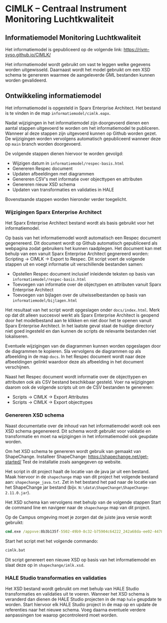 # CIMLK – Centraal Instrument Monitoring Luchtkwaliteit
## Informatiemodel Monitoring Luchtkwaliteit
Het informatiemodel is gepubliceerd op de volgende link: https://rivm-syso.github.io/CIMLK/

Het informatiemodel wordt gebruikt om vast te leggen welke gegevens worden uitgewisseld.
Daarnaast wordt het model gebruikt om een XSD schema te genereren waarmee de aangeleverde GML bestanden kunnen worden gevalideerd.

## Ontwikkeling informatiemodel
Het informatiemodel is opgesteld in Sparx Enterprise Architect.
Het bestand is te vinden in de map `informatiemodel/cimlk.eapx`.

Nadat wijzigingen in het informatiemodel zijn doorgevoerd dienen een aantal stappen uitgevoerd te worden om het informatiemodel te publiceren.
Wanneer al deze stappen zijn uitgevoerd kunnen op Github worden gezet.
De wijzigingen worden vervolgens automatisch gepubliceerd wanneer deze op `main` branch worden doorgevoerd.

De volgende stappen dienen hiervoor te worden gevolgd:
- Wijzigen datum in `informatiemodel/respec-basis.html`
- Genereren Respec document
- Updaten afbeeldingen met diagrammen
- Genereren CSV's met informatie over objecttypen en attributen
- Genereren nieuw XSD schema
- Updaten van transformaties en validaties in HALE

Bovenstaande stappen worden hieronder verder toegelicht.

### Wijzigingen Sparx Enterprise Architect
Het Sparx Enterprise Architect bestand wordt als basis gebruikt voor het informatiemodel.

Op basis van het informatiemodel wordt automatisch een Respec document gegenereerd.
Dit document wordt op Github automatisch gepubliceerd als webpagina zodat gebruikers het kunnen raadplegen.
Het document kan met behulp van een vanuit Sparx Enterprise Architect gegnereerd worden: Scripting -> CIMLK -> Export to Respec.
Dit script voert de volgende stappen uit en voegt informatie uit verschillende bestanden samen:
- Opstellen Respec document inclusief inleidende teksten op basis van `informatiemodel/respec-basis.html`
- Toevoegen van informatie over de objectypen en attributen vanuit Sparx Enterprise Architect
- Toevoegen van bijlagen over de uitwisselbestanden op basis van `informatiemodel/bijlagen.html`

Het resultaat van het script wordt opgeslagen onder `docs/index.html`. Merk op dat dit alleen succesvol werkt als Sparx Enterprise Architect is geopend door het modelbestand aan te klikken en niet door het te openen vanuit Sparx Enterprise Architect. In het laatste geval staat de huidige directory niet goed ingesteld en dan kunnen de scripts de relevante bestanden niet lokaliseren.

Eventuele wijzigingen van de diagrammen kunnen worden opgeslagen door de diagrammen te kopieren.
Sla vervolgens de diagrammen op als afbeelding in de map `docs`.
In het Respec document wordt naar deze afbeeldingen gelinkt waardoor deze als afbeelding in het document verschijnen.

Naast het Respec document wordt informatie over de objecttypen en attributen ook als CSV bestand beschikbaar gesteld.
Voer na wijzigingen daarom ook de volgende scripts uit om de CSV bestanden te genereren:
- Scripts -> CIMLK -> Export Attributes
- Scripts -> CIMLK -> Export objecttypes

### Genereren XSD schema
Naast documentatie over de inhoud van het informatiemodel wordt ook een XSD schema gegenereerd.
Dit schema wordt gebruikt voor validatie en transformatie en moet na wijzigingen in het informatiemodel ook geupdate worden.

Om het XSD schema te genereren wordt gebruik van gemaakt van ShapeChange.
Installeer ShapeChange: https://shapechange.net/get-started/
Test de installatie zoals aangegeven op website.

Het script in dit project haalt de locatie van de java jar uit een bestand.
Maak hiervoor in de `shapechange` map van dit project het volgende bestand aan: `shapechange_java.txt`.
Zet in het bestand het pad naar de locatie van het ShapeChange jar bestand (bijv. `N:\data\ShapeChange\ShapeChange-2.11.0.jar`).

Het XSD schema kan vervolgens met behulp van de volgende stappen 
Start de command line en navigeer naar de `shapechange` map van dit project.

Op de Campus omgeving moet je zorgen dat de juiste java versie wordt gebruikt:
```cmd
cmd.exe /appvve:8b3b135f-5502-49b9-8c32-b75904c64222_242a68da-ee02-4478-a72d-1fe21f33dd76
```

Start het script met het volgende commando:
```cmd
cimlk.bat
```

Dit script genereert een nieuwe XSD op basis van het informatiemodel en slaat deze op in `shapechange/imlk.xsd`.

### HALE Studio transformaties en validaties
Het XSD bestand wordt gebruikt om met behulp van HALE Studio transformaties en validaties uit te voeren.
Wanneer het XSD schema is veranderd dan dienen de HALE Studio projecten in de map `hale` geupdate te worden.
Start hiervoor elk HALE Studio project in de map op en update de referenties naar het nieuwe schema.
Voeg daarna eventuele verdere aanpassingen toe waarop gecontroleerd moet worden.
